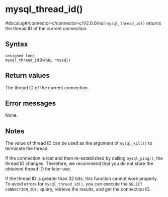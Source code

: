 mysql_thread_id()
======================================
#docslug#/connector-c/connector-c/V2.0.0/null
`mysql_thread_id()` returns the thread ID of the current connection.

Syntax
---------------------------

```unknow
unsigned long
mysql_thread_id(MYSQL *mysql)
```



Return values
----------------------------------

The thread ID of the current connection.

Error messages
-----------------------------------

None.

Notes
--------------------------

The value of thread ID can be used as the argument of `mysql_kill()` to terminate the thread.

If the connection is lost and then re-established by calling `mysql_ping()`, the thread ID changes. Therefore, we recommend that you do not store the obtained thread ID for later use.

If the thread ID is greater than 32 bits, this function cannot work properly. To avoid errors for `mysql_thread_id()`, you can execute the `SELECT CONNECTION_ID()` query, retrieve the results, and get the connection ID.
